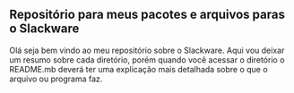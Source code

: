## Repositório para meus pacotes e arquivos paras o Slackware

Olá seja bem vindo ao meu repositório sobre o Slackware.
Aqui vou deixar um resumo sobre cada diretório, porém quando
você acessar o diretório o README.mb deverá ter uma explicação
mais detalhada sobre o que o arquivo ou programa faz.
